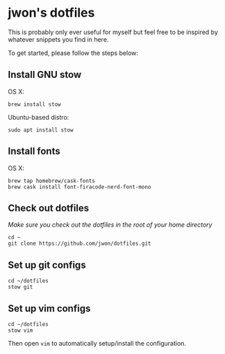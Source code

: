 # jwon's dotfiles
This is probably only ever useful for myself but feel free to be inspired by whatever snippets you find in here.

To get started, please follow the steps below:

## Install GNU stow
OS X:
```
brew install stow
```
Ubuntu-based distro:
```
sudo apt install stow
```

## Install fonts
OS X:
```
brew tap homebrew/cask-fonts
brew cask install font-firacode-nerd-font-mono
```

## Check out dotfiles
*Make sure you check out the dotfiles in the root of your home directory*
```
cd ~
git clone https://github.com/jwon/dotfiles.git
```

## Set up git configs
```
cd ~/dotfiles
stow git
```

## Set up vim configs
```
cd ~/dotfiles
stow vim
```
Then open `vim` to automatically setup/install the configuration.
